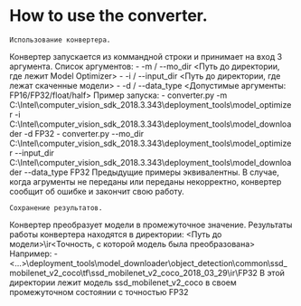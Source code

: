 # How to use the converter.

	Использование конвертера.
Конвертер запускается из коммандной строки и принимает на вход 3 аргумента.
Список аргументов:
	- -m / --mo_dir <Путь до директории, где лежит Model Optimizer>
	- -i / --input_dir <Путь до директории, где лежат скаченные модели>
	- -d / --data_type <Допустимые аргументы: FP16/FP32/float/half>
Пример запуска:
	- converter.py -m C:\Intel\computer_vision_sdk_2018.3.343\deployment_tools\model_optimizer -i C:\Intel\computer_vision_sdk_2018.3.343\deployment_tools\model_downloader -d FP32 
	- converter.py --mo_dir C:\Intel\computer_vision_sdk_2018.3.343\deployment_tools\model_optimizer --input_dir C:\Intel\computer_vision_sdk_2018.3.343\deployment_tools\model_downloader --data_type FP32
Предыдущие примеры эквивалентны.
В случае, когда агрументы не переданы или переданы некорректно, конвертер сообщит об ошибке и закончит свою работу.

	Сохранение результатов.
Конвертер преобразует модели в промежуточное значение.
Результаты работы конвертера находятся в директории: <Путь до модели>\ir\<Точность, с которой модель была преобразована>
Например:
	- <...>\deployment_tools\model_downloader\object_detection\common\ssd_mobilenet_v2_coco\tf\ssd_mobilenet_v2_coco_2018_03_29\ir\FP32
	В этой директории лежит модель ssd_mobilenet_v2_coco в своем промежуточном состоянии с точностью FP32